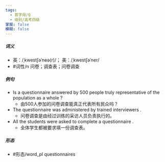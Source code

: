 ```yaml
---
tags:
  - 首字母/Q
  - 级别/高考四级
掌握: false
模糊: false
---
```

##### 词义
- 英：/ˌkwestʃəˈneə(r)/； 美：/ˌkwestʃəˈner/
- #词性/n  问卷；调查表；问卷调查
##### 例句
- Is a questionnaire answered by 500 people truly representative of the population as a whole ?
	- 由500人参加的问卷调查能真正代表所有民众吗？
- The questionnaire was administered by trained interviewers .
	- 问卷调查是由经过训练的采访人员负责执行的。
- All the students were asked to complete a questionnaire .
	- 全体学生都被要求填一份调查表。
##### 形态
- #形态/word_pl questionnaires
